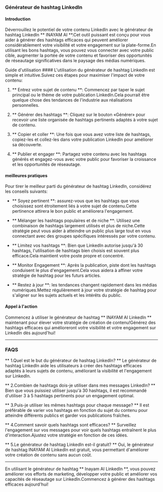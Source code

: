 ### Générateur de hashtag LinkedIn

#### Introduction
Déverrouillez le potentiel de votre contenu LinkedIn avec le générateur de hashtag LinkedIn ** INAYAM AI **.Cet outil puissant est conçu pour vous aider à générer des hashtags efficaces qui peuvent améliorer considérablement votre visibilité et votre engagement sur la plate-forme.En utilisant les bons hashtags, vous pouvez vous connecter avec votre public cible, augmenter la portée de votre contenu et favoriser des opportunités de réseautage significatives dans le paysage des médias numériques.

Guide d'utilisation ####
L'utilisation du générateur de hashtag LinkedIn est simple et intuitive.Suivez ces étapes pour maximiser l'impact de votre contenu:

1. ** Entrez votre sujet de contenu **: Commencez par taper le sujet principal ou le thème de votre publication LinkedIn.Cela pourrait être quelque chose des tendances de l'industrie aux réalisations personnelles.

2. ** Générer des hashtags **: Cliquez sur le bouton «Générer» pour recevoir une liste organisée de hashtags pertinents adaptés à votre sujet de contenu.

3. ** Copier et coller **: Une fois que vous avez votre liste de hashtags, copiez-les et collez-les dans votre publication LinkedIn pour améliorer sa découverte.

4. ** Publier et engager **: Partagez votre contenu avec les hashtags générés et engagez-vous avec votre public pour favoriser la croissance et les opportunités de réseautage.

#### meilleures pratiques
Pour tirer le meilleur parti du générateur de hashtag LinkedIn, considérez les conseils suivants:

- ** Soyez pertinent **: assurez-vous que les hashtags que vous choisissez sont étroitement liés à votre sujet de contenu.Cette pertinence attirera le bon public et améliorera l'engagement.

- ** Mélanger les hashtags populaires et de niche **: Utilisez une combinaison de hashtags largement utilisés et plus de niche.Cette stratégie peut vous aider à atteindre un public plus large tout en vous connectant avec des groupes spécifiques intéressés par votre contenu.

- ** Limitez vos hashtags **: Bien que LinkedIn autorise jusqu'à 30 hashtags, l'utilisation de hashtags bien choisis est souvent plus efficace.Cela maintient votre poste propre et concentré.

- ** Monitor Engagement **: Après la publication, piste dont les hashtags conduisent le plus d'engagement.Cela vous aidera à affiner votre stratégie de hashtag pour les futurs articles.

- ** Restez à jour **: les tendances changent rapidement dans les médias numériques.Mettez régulièrement à jour votre stratégie de hashtag pour s'aligner sur les sujets actuels et les intérêts du public.

#### Appel à l'action
Commencez à utiliser le générateur de hashtag ** INAYAM AI LinkedIn ** maintenant pour élever votre stratégie de création de contenu!Générez des hashtags efficaces qui amélioreront votre visibilité et votre engagement sur LinkedIn dès aujourd'hui!

---

### FAQS

** 1.Quel est le but du générateur de hashtag LinkedIn? **
Le générateur de hashtag LinkedIn aide les utilisateurs à créer des hashtags efficaces adaptés à leurs sujets de contenu, améliorant la visibilité et l'engagement sur LinkedIn.

** 2.Combien de hashtags dois-je utiliser dans mes messages LinkedIn? **
Bien que vous puissiez utiliser jusqu'à 30 hashtags, il est recommandé d'utiliser 3 à 5 hashtags pertinents pour un engagement optimal.

** 3.Puis-je utiliser les mêmes hashtags pour chaque message? **
Il est préférable de varier vos hashtags en fonction du sujet du contenu pour atteindre différents publics et garder vos publications fraîches.

** 4.Comment savoir quels hashtags sont efficaces? **
Surveillez l'engagement sur vos messages pour voir quels hashtags entraînent le plus d'interaction.Ajustez votre stratégie en fonction de ces idées.

** 5.Le générateur de hashtag LinkedIn est-il gratuit? **
Oui, le générateur de hashtag INAYAM AI LinkedIn est gratuit, vous permettant d'améliorer votre création de contenu sans aucun coût.

---

En utilisant le générateur de hashtag ** Inayam AI LinkedIn **, vous pouvez améliorer vos efforts de marketing, développer votre public et améliorer vos capacités de réseautage sur LinkedIn.Commencez à générer des hashtags efficaces aujourd'hui!